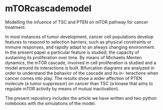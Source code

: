 # mTORcascademodel
Modelling the infuence of TSC and PTEN on mTOR pathway for cancer treatment.

In most instances of tumor development, cancer cell populations develop features to respond to selection barriers, such as physical constraints or immune responses, and rapidly adapt to an always changing environment. In the present paper a particular feature is studied, the capacity of sustaining its proliferation over time. By means of Michaelis Menten dynamics, the mTOR cascade, involved in cell proliferation is studied and a model around its interactions is built. Bifurcation diagrams are analyzed in order to understand the behavior of the cascade and its in- teractions when cancer comes into play. The results show a wider affection of PTEN molecule (a tumor suppressor) on cancer than TSC (a kinase that aims to regulate mTOR activity by means of mutual inactivation).

The present repository includes the article we have written and two python notebooks with the simulations of the model.
